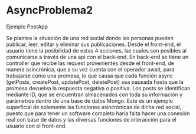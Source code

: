 # AsyncProblema2
Ejemplo PostApp

Se plantea la situación de una red social donde las personas pueden publicar, leer, editar y eliminar sus publicaciones. Desde el front-end, el usuario tiene la posibilidad de estas 4 acciones, las cuales son posibles al comunicarse a través de una api con el back-end.
En back-end se tiene un controller que recibe las request provenientes desde el front-end, de manera asincrónica, que a su vez cuenta con el operador await, para trabajarse como una promesa, lo que causa que cada función async (getPosts, createPost, updatePost, deletePost) sea pausada hasta que la promesa devuelva la respuesta negativa o positiva.
Los posts se identifican mediante ID, que se encuentran almacenados con toda su información y parámetros dentro de una base de datos Mongo.
Este es un ejemplo superficial de solamente las funciones asincrónicas de dicha red social, puesto que para tener un software completo haría falta hacer una conexión real con base de datos y las diversas funciones de interacción para el usuario con el front-end.
